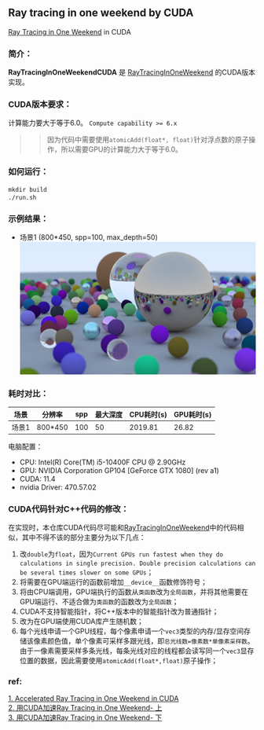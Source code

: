 ## Ray tracing in one weekend by CUDA

[Ray Tracing in One Weekend](https://github.com/LiuZengqiang/RayTracingInOneWeekend) in CUDA

### 简介：  
**RayTracingInOneWeekendCUDA** 是 [RayTracingInOneWeekend](https://github.com/LiuZengqiang/RayTracingInOneWeekend) 的CUDA版本实现。
### CUDA版本要求：
计算能力要大于等于6.0。 ``Compute capability >= 6.x``  
>> 因为代码中需要使用``atomicAdd(float*, float)``针对浮点数的原子操作，所以需要GPU的计算能力大于等于6.0。


### 如何运行：
```shell
mkdir build
./run.sh
```
### 示例结果：
* 场景1 (800*450, spp=100, max_depth=50)   
![示例结果](./output/image.png)  
### 耗时对比：
| 场景   | 分辨率|spp|最大深度|CPU耗时(s)|GPU耗时(s)|  
| -- | --|-- |--|--|--|
| 场景1 | 800*450|100 |50|2019.81|26.82|

电脑配置：  
* CPU: Intel(R) Core(TM) i5-10400F CPU @ 2.90GHz  
* GPU: NVIDIA Corporation GP104 [GeForce GTX 1080] (rev a1)  
* CUDA: 11.4  
* nvidia Driver: 470.57.02   

### CUDA代码针对C++代码的修改：
在实现时，本仓库CUDA代码尽可能和[RayTracingInOneWeekend](https://github.com/LiuZengqiang/RayTracingInOneWeekend)中的代码相似，其中不得不该的部分主要分为以下几点：
1. 改``double``为``float``，因为``Current GPUs run fastest when they do calculations in single precision. Double precision calculations can be several times slower on some GPUs``；
2. 将需要在GPU端运行的函数前增加``__device__``函数修饰符号；
3. 将由CPU端调用，GPU端执行的函数从``类函数``改为``全局函数``，并将其他需要在GPU端运行、不适合做为``类函数``的函数改为``全局函数``；
4. CUDA不支持智能指针，将C++版本中的智能指针改为普通指针；
5. 改为在GPU端使用CUDA库产生随机数；
6. 每个光线申请一个GPU线程，每个像素申请一个``vec3``类型的内存/显存空间存储该像素颜色值，单个像素可采样多跟光线，即``总光线数=像素数*单像素采样数``。由于一像素需要采样多条光线，每条光线对应的线程都会读写同一个``vec3``显存位置的数据，因此需要使用``atomicAdd(float*,float)``原子操作；

### ref:
[1. Accelerated Ray Tracing in One Weekend in CUDA](https://developer.nvidia.com/blog/accelerated-ray-tracing-cuda/)  
[2. 用CUDA加速Ray Tracing in One Weekend- 上](https://zhuanlan.zhihu.com/p/481545755)  
[3. 用CUDA加速Ray Tracing in One Weekend- 下](https://zhuanlan.zhihu.com/p/482472336)
